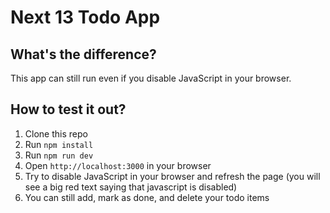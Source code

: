 # Next 13 Todo App

## What's the difference?

This app can still run even if you disable JavaScript in your browser.

## How to test it out?

1. Clone this repo
2. Run `npm install`
3. Run `npm run dev`
4. Open `http://localhost:3000` in your browser
5. Try to disable JavaScript in your browser and refresh the page (you will see a big red text saying that javascript is disabled)
6. You can still add, mark as done, and delete your todo items
